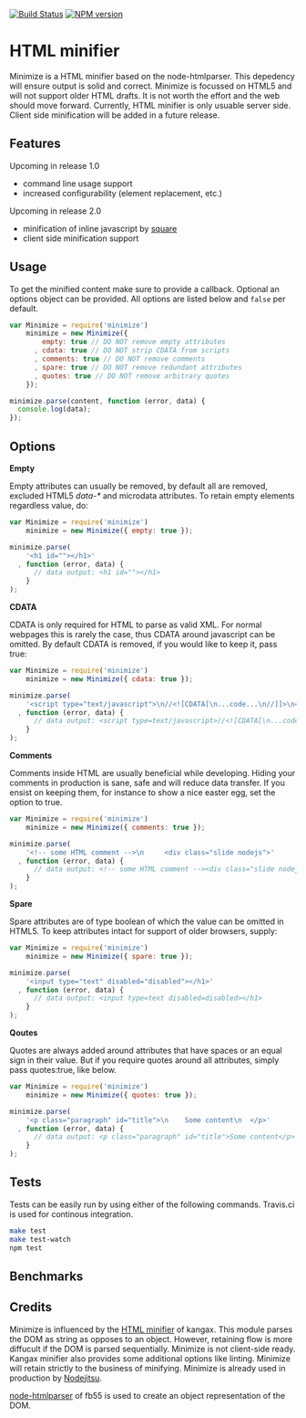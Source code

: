 [![Build Status][status]](https://travis-ci.org/Moveo/minimize)
[![NPM version][npmimgurl]][npmurl]

[status]: https://travis-ci.org/Moveo/minimize.png?branch=master
[npmimgurl]: https://badge.fury.io/js/minimize.png
[npmurl]: http://npmjs.org/package/minimize

# HTML minifier

Minimize is a HTML minifier based on the node-htmlparser. This depedency will
ensure output is solid and correct. Minimize is focussed on HTML5 and will not
support older HTML drafts. It is not worth the effort and the web should move
forward. Currently, HTML minifier is only usuable server side. Client side
minification will be added in a future release.

## Features

Upcoming in release 1.0

- command line usage support
- increased configurability (element replacement, etc.)

Upcoming in release 2.0

- minification of inline javascript by [square](https://github.com/observing/square)
- client side minification support

## Usage

To get the minified content make sure to provide a callback. Optional an options
object can be provided. All options are listed below and `false` per default.

```javascript
var Minimize = require('minimize')
    minimize = new Minimize({
        empty: true // DO NOT remove empty attributes
      , cdata: true // DO NOT strip CDATA from scripts
      , comments: true // DO NOT remove comments
      , spare: true // DO NOT remove redundant attributes
      , quotes: true // DO NOT remove arbitrary quotes
    });

minimize.parse(content, function (error, data) {
  console.log(data);
});
```

## Options

**Empty**

Empty attributes can usually be removed, by default all are removed, excluded
HTML5 _data-*_ and microdata attributes. To retain empty elements regardless
value, do:

```javascript
var Minimize = require('minimize')
    minimize = new Minimize({ empty: true });

minimize.parse(
    '<h1 id=""></h1>'
  , function (error, data) {
      // data output: <h1 id=""></h1>
    }
);
```

**CDATA**

CDATA is only required for HTML to parse as valid XML. For normal webpages this
is rarely the case, thus CDATA around javascript can be omitted. By default
CDATA is removed, if you would like to keep it, pass true:

```javascript
var Minimize = require('minimize')
    minimize = new Minimize({ cdata: true });

minimize.parse(
    '<script type="text/javascript">\n//<![CDATA[\n...code...\n//]]>\n</script>'
  , function (error, data) {
      // data output: <script type=text/javascript>//<![CDATA[\n...code...\n//]]></script>
    }
);
```

**Comments**

Comments inside HTML are usually beneficial while developing. Hiding your
comments in production is sane, safe and will reduce data transfer. If you
ensist on keeping them, for instance to show a nice easter egg, set the option
to true.

```javascript
var Minimize = require('minimize')
    minimize = new Minimize({ comments: true });

minimize.parse(
    '<!-- some HTML comment -->\n     <div class="slide nodejs">'
  , function (error, data) {
      // data output: <!-- some HTML comment --><div class="slide nodejs">
    }
);
```

**Spare**

Spare attributes are of type boolean of which the value can be omitted in HTML5.
To keep attributes intact for support of older browsers, supply:

```javascript
var Minimize = require('minimize')
    minimize = new Minimize({ spare: true });

minimize.parse(
    '<input type="text" disabled="disabled"></h1>'
  , function (error, data) {
      // data output: <input type=text disabled=disabled></h1>
    }
);
```

**Qoutes**

Quotes are always added around attributes that have spaces or an equal sign in
their value. But if you require quotes around all attributes, simply pass
quotes:true, like below.

```javascript
var Minimize = require('minimize')
    minimize = new Minimize({ quotes: true });

minimize.parse(
    '<p class="paragraph" id="title">\n    Some content\n  </p>'
  , function (error, data) {
      // data output: <p class="paragraph" id="title">Some content</p>
    }
);
```

## Tests

Tests can be easily run by using either of the following commands. Travis.ci is
used for continous integration.

```bash
make test
make test-watch
npm test
```

## Benchmarks


## Credits
Minimize is influenced by the [HTML minifier][kangax] of kangax. This module
parses the DOM as string as opposes to an object. However, retaining flow is more
diffucult if the DOM is parsed sequentially. Minimize is not client-side ready.
Kangax minifier also provides some additional options like linting. Minimize
will retain strictly to the business of minifying. Minimize is already used in
production by [Nodejitsu][nodejitsu].

[node-htmlparser][fb55] of fb55 is used to create an object representation
of the DOM.

[kangax]: https://github.com/kangax/html-minifier/
[fb55]: https://github.com/fb55/node-htmlparser/
[nodejitsu]: http://www.nodejitsu.com/
